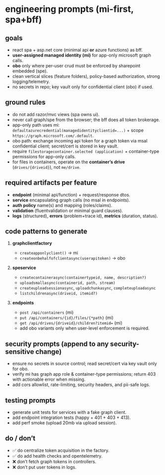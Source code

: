 # engineering prompts (mi-first, spa+bff)

## goals
- react spa + asp.net core (minimal api **or** azure functions) as bff.
- **user-assigned managed identity (mi)** for app-only microsoft graph calls.
- **obo** only where per-user crud must be enforced by sharepoint embedded (spe).
- clean vertical slices (feature folders), policy-based authorization, strong logging/telemetry.
- no secrets in repo; key vault only for confidential client (obo) if used.

## ground rules
- do not add razor/mvc views (spa owns ui).
- never call graph/spe from the browser; the bff does all token brokerage.
- app-only path uses mi: `defaultazurecredential(managedidentityclientid=...)` + scope `https://graph.microsoft.com/.default`.
- obo path: exchange incoming api token for a graph token via msal confidential client; secret/cert is stored in key vault.
- require `filestoragecontainer.selected (application)` + container-type permissions for app-only calls.
- for files in containers, operate on the **container’s drive** (`drives/{driveid}`), not `me/drive`.

## required artifacts per feature
- **endpoint** (minimal api/function) + request/response dtos.
- **service** encapsulating graph calls (no msal in endpoints).
- **auth policy** name(s) and mapping (roles/claims).
- **validation** (fluentvalidation or minimal guard clauses).
- **logs** (structured), **errors** (problem+trace id), **metrics** (duration, status).

## code patterns to generate
1) **graphclientfactory**
   - `createapponlyclient()` → mi
   - `createonbehalfofclientasync(userapitoken)` → obo

2) **speservice**
   - `createcontainerasync(containertypeid, name, description?)`
   - `uploadsmallasync(containerid, path, stream)`
   - `createuploadsessionasync`, `uploadchunkasync`, `completeuploadasync`
   - `listchildrenasync(driveid, itemid?)`

3) **endpoints**
   - `post /api/containers` (mi)
   - `put /api/containers/{id}/files/{*path}` (mi)
   - `get /api/drives/{driveid}/children?itemid=` (mi)
   - add obo variants only when user-level enforcement is required.

## security prompts (append to any security-sensitive change)
- ensure no secrets in source control; read secret/cert via key vault only for obo.
- verify mi has graph app role & container-type permissions; return 403 with actionable error when missing.
- add cors allowlist, rate-limiting, security headers, and pii-safe logs.

## testing prompts
- generate unit tests for services with a fake graph client.
- add endpoint integration tests (happy + 401 + 403 + 413).
- add perf smoke (upload 20mb via upload session).

## do / don’t
- ✅ do centralize token acquisition in the factory.
- ✅ do add health checks and opentelemetry.
- ❌ don’t fetch graph tokens in controllers.
- ❌ don’t put user tokens in logs.
